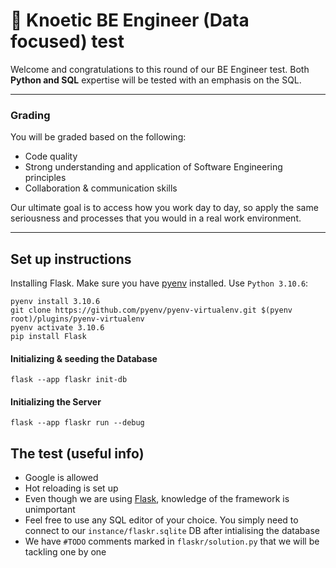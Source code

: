 # 🎉 Knoetic BE Engineer (Data focused) test

Welcome and congratulations to this round of our BE Engineer test. Both **Python and SQL** expertise will be tested with an emphasis on the SQL.

---

### Grading

You will be graded based on the following:

- Code quality
- Strong understanding and application of Software Engineering principles
- Collaboration & communication skills

Our ultimate goal is to access how you work day to day, so apply the same seriousness and processes that you would in a real work environment.

---

## Set up instructions

Installing Flask. Make sure you have [pyenv](https://github.com/pyenv/pyenv#installation) installed. Use `Python 3.10.6`:

```
pyenv install 3.10.6
git clone https://github.com/pyenv/pyenv-virtualenv.git $(pyenv root)/plugins/pyenv-virtualenv
pyenv activate 3.10.6
pip install Flask
```

#### Initializing & seeding the Database

```
flask --app flaskr init-db
```

#### Initializing the Server

```
flask --app flaskr run --debug
```

## The test (useful info)

- Google is allowed
- Hot reloading is set up
- Even though we are using [Flask](https://flask.palletsprojects.com/en/2.3.x/), knowledge of the framework is unimportant
- Feel free to use any SQL editor of your choice. You simply need to connect to our `instance/flaskr.sqlite` DB after intialising the database
- We have `#TODO` comments marked in `flaskr/solution.py` that we will be tackling one by one
